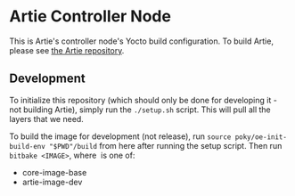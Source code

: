 # Artie Controller Node

This is Artie's controller node's Yocto build configuration. To build Artie,
please see [the Artie repository](https://github.com/MaxStrange/Artie/tree/master).

## Development

To initialize this repository (which should only be done for developing it - not building Artie),
simply run the `./setup.sh` script. This will pull all the layers that we need.

To build the image for development (not release), run `source poky/oe-init-build-env "$PWD"/build` from here
after running the setup script. Then run `bitbake <IMAGE>`, where <IMAGE> is one of:

* core-image-base
* artie-image-dev
